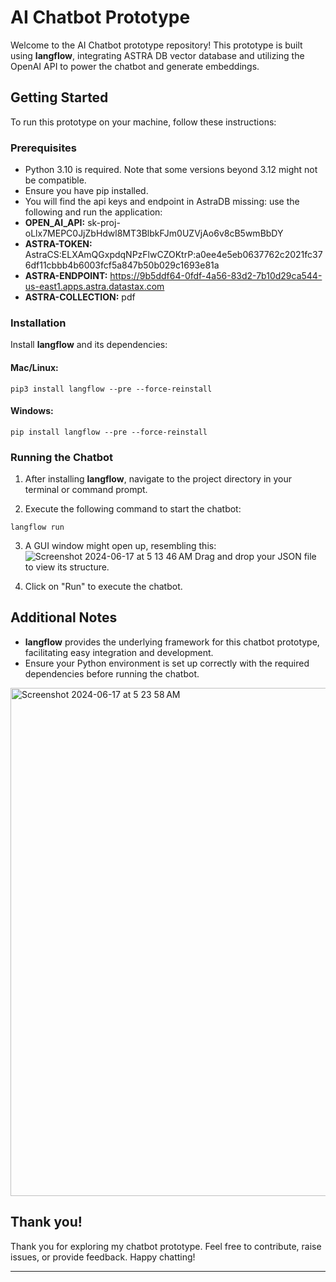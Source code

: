 # AI Chatbot Prototype

Welcome to the AI Chatbot prototype repository! This prototype is built using **langflow**, integrating ASTRA DB vector database and utilizing the OpenAI API to power the chatbot and generate embeddings.

## Getting Started

To run this prototype on your machine, follow these instructions:

### Prerequisites

- Python 3.10 is required. Note that some versions beyond 3.12 might not be compatible.
- Ensure you have pip installed.
- You will find the api keys and endpoint in AstraDB missing: use the following and run the application:
- **OPEN_AI_API:** sk-proj-oLlx7MEPC0JjZbHdwl8MT3BlbkFJm0UZVjAo6v8cB5wmBbDY
- **ASTRA-TOKEN:** AstraCS:ELXAmQGxpdqNPzFlwCZOKtrP:a0ee4e5eb0637762c2021fc376df11cbbb4b6003fcf5a847b50b029c1693e81a
- **ASTRA-ENDPOINT:** https://9b5ddf64-0fdf-4a56-83d2-7b10d29ca544-us-east1.apps.astra.datastax.com
- **ASTRA-COLLECTION:** pdf

### Installation

Install **langflow** and its dependencies:

#### Mac/Linux:

```pip3 install langflow --pre --force-reinstall```

#### Windows:

```pip install langflow --pre --force-reinstall```

### Running the Chatbot

1. After installing **langflow**, navigate to the project directory in your terminal or command prompt.
   
2. Execute the following command to start the chatbot:

```langflow run```

3. A GUI window might open up, resembling this: ![Screenshot 2024-06-17 at 5 13 46 AM](https://github.com/naman39/projects/assets/59209974/d18de078-6296-4d44-9a21-dddf1b658c07)
 Drag and drop your JSON file to view its structure.

4. Click on "Run" to execute the chatbot.

## Additional Notes

- **langflow** provides the underlying framework for this chatbot prototype, facilitating easy integration and development.
- Ensure your Python environment is set up correctly with the required dependencies before running the chatbot.

<img width="813" alt="Screenshot 2024-06-17 at 5 23 58 AM" src="https://github.com/naman39/projects/assets/59209974/e4352ccc-0cb1-4c24-a0ff-1ba6f98eba35">

## Thank you!

Thank you for exploring my chatbot prototype. Feel free to contribute, raise issues, or provide feedback. Happy chatting!

---

